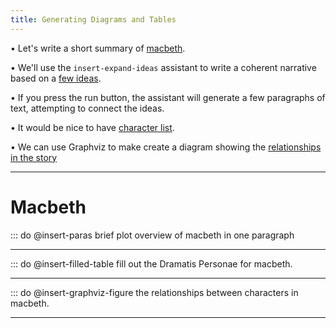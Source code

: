 ```yaml
---
title: Generating Diagrams and Tables
---
```


• Let's write a short summary of [macbeth](file:open).

• We'll use the ``insert-expand-ideas`` assistant to write a coherent narrative based on a [few ideas](type:0).

• If you press the run button, the assistant will generate a few paragraphs of text, attempting to connect the ideas.

• It would be nice to have [character list](type:1).

• We can use Graphviz to make create a diagram showing the [relationships in the story](type:2)


---

# Macbeth

::: do @insert-paras brief plot overview of macbeth in one paragraph

---

::: do @insert-filled-table fill out the Dramatis Personae for macbeth.

---

::: do @insert-graphviz-figure the relationships between characters in macbeth.

---
